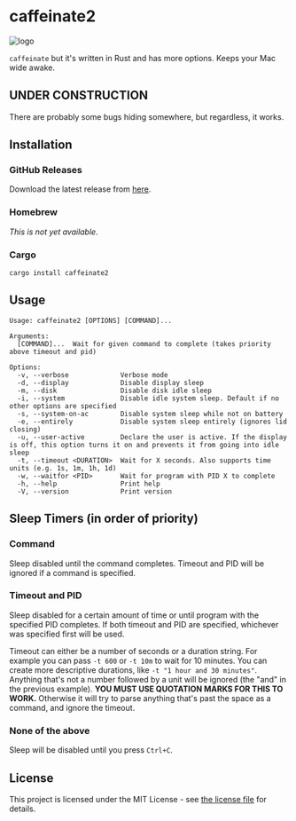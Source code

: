 # caffeinate2

![logo](https://randomblock1.com/assets/images/caffeinate2.svg)

`caffeinate` but it's written in Rust and has more options. Keeps your Mac wide awake.

## UNDER CONSTRUCTION

There are probably some bugs hiding somewhere, but regardless, it works.

## Installation

### GitHub Releases

Download the latest release from [here](https://github.com/randomblock1/caffeinate2/releases/latest).

### Homebrew

_This is not yet available._

### Cargo

`cargo install caffeinate2`

## Usage

```plaintext
Usage: caffeinate2 [OPTIONS] [COMMAND]...

Arguments:
  [COMMAND]...  Wait for given command to complete (takes priority above timeout and pid)

Options:
  -v, --verbose             Verbose mode
  -d, --display             Disable display sleep
  -m, --disk                Disable disk idle sleep
  -i, --system              Disable idle system sleep. Default if no other options are specified
  -s, --system-on-ac        Disable system sleep while not on battery
  -e, --entirely            Disable system sleep entirely (ignores lid closing)
  -u, --user-active         Declare the user is active. If the display is off, this option turns it on and prevents it from going into idle sleep
  -t, --timeout <DURATION>  Wait for X seconds. Also supports time units (e.g. 1s, 1m, 1h, 1d)
  -w, --waitfor <PID>       Wait for program with PID X to complete
  -h, --help                Print help
  -V, --version             Print version
```

## Sleep Timers (in order of priority)

### Command

Sleep disabled until the command completes. Timeout and PID will be ignored if a command is specified.

### Timeout and PID

Sleep disabled for a certain amount of time or until program with the specified PID completes. If both timeout and PID are specified, whichever was specified first will be used.

Timeout can either be a number of seconds or a duration string. For example you can pass `-t 600` or `-t 10m` to wait for 10 minutes. You can create more descriptive durations, like `-t "1 hour and 30 minutes"`. Anything that's not a number followed by a unit will be ignored (the "and" in the previous example). **YOU MUST USE QUOTATION MARKS FOR THIS TO WORK.** Otherwise it will try to parse anything that's past the space as a command, and ignore the timeout.

### None of the above

Sleep will be disabled until you press `Ctrl+C`.

## License

This project is licensed under the MIT License - see [the license file](LICENSE.txt) for details.
